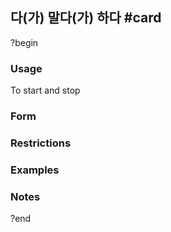 ## 다(가) 말다(가) 하다 #card
?begin
### Usage
To start and stop
### Form
### Restrictions
### Examples
### Notes
?end

